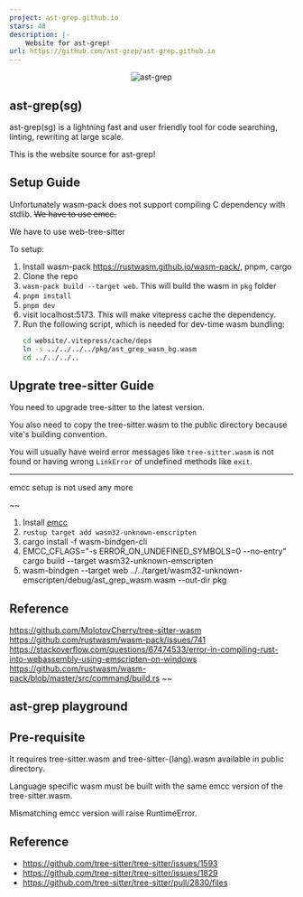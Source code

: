 ```yaml
---
project: ast-grep.github.io
stars: 48
description: |-
    Website for ast-grep!
url: https://github.com/ast-grep/ast-grep.github.io
---
```


<p align=center>
  <img src="website/public/logo.svg" alt="ast-grep"/>
</p>

## ast-grep(sg)

ast-grep(sg) is a lightning fast and user friendly tool for code searching, linting, rewriting at large scale.

This is the website source for ast-grep!

## Setup Guide

Unfortunately wasm-pack does not support compiling C dependency with stdlib.
~~We have to use emcc.~~

We have to use web-tree-sitter

To setup:

1. Install wasm-pack https://rustwasm.github.io/wasm-pack/, pnpm, cargo
2. Clone the repo
3. `wasm-pack build --target web`. This will build the wasm in `pkg` folder
4. `pnpm install`
5. `pnpm dev`
6. visit localhost:5173. This will make vitepress cache the dependency.
7. Run the following script, which is needed for dev-time wasm bundling:
   ```sh
   cd website/.vitepress/cache/deps
   ln -s ../../../../pkg/ast_grep_wasm_bg.wasm
   cd ../../../..
   ```

## Upgrate tree-sitter Guide
You need to upgrade tree-sitter to the latest version.

You also need to copy the tree-sitter.wasm to the public directory because vite's building convention.


You will usually have weird error messages like `tree-sitter.wasm` is not found
or having wrong `LinkError` of undefined methods like `exit`.

---

emcc setup is not used any more

~~

1. Install [emcc](https://emscripten.org/docs/getting_started/downloads.html)
2. `rustup target add wasm32-unknown-emscripten`
3. cargo install -f wasm-bindgen-cli
4. EMCC_CFLAGS="-s ERROR_ON_UNDEFINED_SYMBOLS=0 --no-entry" cargo build --target wasm32-unknown-emscripten
5. wasm-bindgen --target web ../../target/wasm32-unknown-emscripten/debug/ast_grep_wasm.wasm --out-dir pkg

## Reference

https://github.com/MolotovCherry/tree-sitter-wasm
https://github.com/rustwasm/wasm-pack/issues/741
https://stackoverflow.com/questions/67474533/error-in-compiling-rust-into-webassembly-using-emscripten-on-windows
https://github.com/rustwasm/wasm-pack/blob/master/src/command/build.rs
~~

## ast-grep playground

## Pre-requisite

It requires tree-sitter.wasm and tree-sitter-{lang}.wasm available in public directory.

Language specific wasm must be built with the same emcc version of the tree-sitter.wasm.

Mismatching emcc version will raise RuntimeError.

## Reference

- https://github.com/tree-sitter/tree-sitter/issues/1593
- https://github.com/tree-sitter/tree-sitter/issues/1829
- https://github.com/tree-sitter/tree-sitter/pull/2830/files

